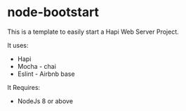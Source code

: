 # node-bootstart

This is a template to easily start a Hapi Web Server Project.

It uses:  
* Hapi
* Mocha - chai
* Eslint - Airbnb base

It Requires:
* NodeJs 8 or above